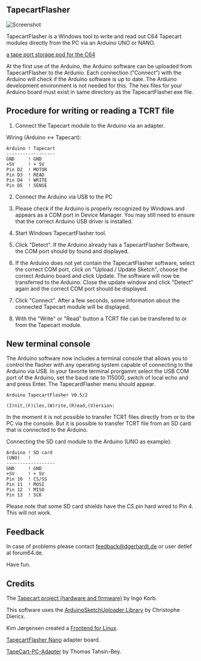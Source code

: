 ## TapecartFlasher

![Screenshot](http://www.dgerhardt.de/TapecartFlasherScreen.png)

TapecartFlasher is a Windows tool to write and read out 
C64 Tapecart modules directly from the PC via an Arduino
UNO or NANO.

[a tape port storage pod for the C64](https://github.com/ikorb/tapecart)

At the first use of the Arduino, the Arduino software can
be uploaded from TapecartFlasher to the Ardunio.
Each connection ("Connect") with the Arduino will check if
the Arduino software is up to date.
The Arduino development environment is not needed for this.
The hex files for your Arduino board must exist in same directory
as the TapecartFlasher.exe file.

## Procedure for writing or reading a TCRT file #

1. Connect the Tapecart module to the Arduino via an adapter.

Wiring (Arduino <-> Tapecart):
```
Arduino ! Tapecart
------------------
GND     ! GND
+5V     ! + 5V
Pin D2  ! MOTOR
Pin D3  ! READ
Pin D4  ! WRITE
Pin D5  ! SENSE
```

2. Connect the Arduino via USB to the PC

3. Please check if the Arduino is properly recognized by Windows
and appears as a COM port in Device Manager. You may still need to 
ensure that the correct Arduino USB driver is installed.

4. Start Windows TapecartFlasher tool.

5. Click "Detect". If the Arduino already has a TapecartFlasher
Software, the COM port should by found and displayed.

6. If the Arduino does not yet contain the TapecartFlasher software,
select the correct COM port, click on "Upload / Update Sketch", choose
the correct Arduino board and click Update. The software will now be
transferred to the Arduino. Close the update window and click "Detect" 
again and the correct COM port should be displayed.

7. Click "Connect". After a few seconds, some information about the connected
Tapecart module will be displayed.

8. With the "Write" or "Read" button a TCRT file can be transfered to or from the
Tapecart module.

## New terminal console #

The Arduino software now includes a terminal console that allows you to control
the flasher with any operating system capable of connecting to the Arduino via USB.
In your favorite terminal prorgamm select the USB COM port of the Arduino, set the
baud rate to 115000, switch of local echo and and press Enter.
The TapecardFlasher menu should appear.

```
Arduino TapecartFlasher V0.5/2

(I)nit,(F)iles,(W)rite,(R)ead,(V)ersion:
```

In the moment it is not possible to transfer TCRT files directly from or to the
PC via the console. But it is  possible to transfer TCRT file from an SD card that
is connected to the Arduino.

Connecting the SD card module to the Arduino (UNO as example):
```
Arduino ! SD card
(UNO)   !
------------------
GND     ! GND
+5V     ! + 5V
Pin 10  ! CS/SS
Pin 11  ! MOSI
Pin 12  ! MISO
Pin 13  ! SCK
```

Please note that some SD card shields have the CS pin hard wired to Pin 4. This
will not work.


## Feedback #

In case of problems please contact feedback@dgerhardt.de or user detlef at 
forum64.de.

Have fun.

## Credits

The [Tapecart project (hardware and firmware)](https://github.com/ikorb/tapecart) by Ingo Korb.

This software uses the [ArduinoSketchUploader Library](https://github.com/christophediericx/ArduinoSketchUploader) by Christophe Diericx.

Kim Jørgensen created a [Frontend for Linux](https://github.com/KimJorgensen/tapecart_flasher).

[TapecartFlasher Nano](https://www.hackup.net/2018/09/tapecartflasher-nano/) adapter board.

[TapeCart-PC-Adapter](https://github.com/ttahsin-bey/TapeCart-PC-Adapter) by Thomas Tahsin-Bey.
